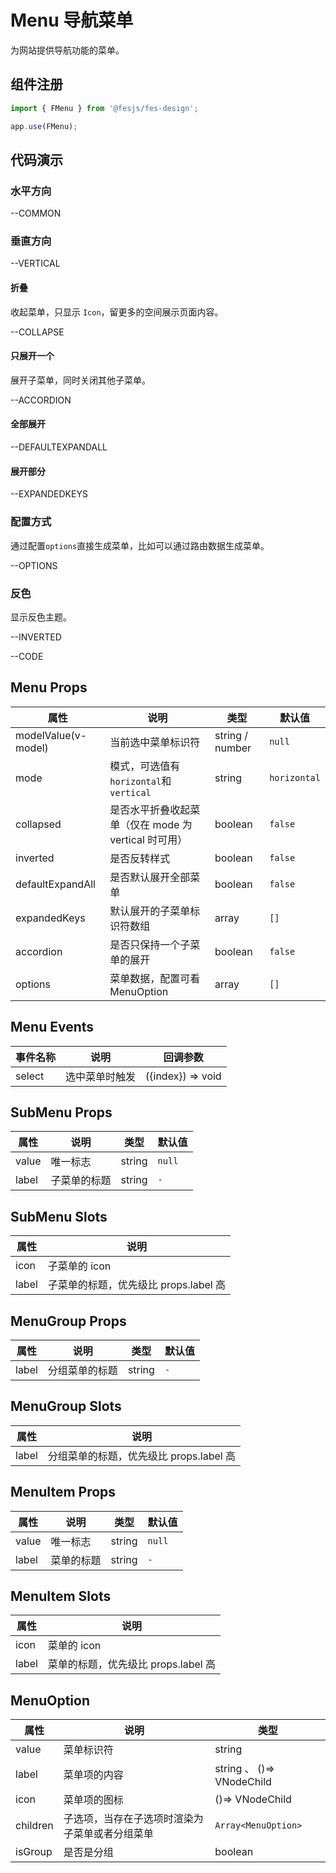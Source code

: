 # Menu 导航菜单

为网站提供导航功能的菜单。

## 组件注册

```js
import { FMenu } from '@fesjs/fes-design';

app.use(FMenu);
```

## 代码演示

### 水平方向

--COMMON

### 垂直方向

--VERTICAL

#### 折叠

收起菜单，只显示 `Icon`，留更多的空间展示页面内容。

--COLLAPSE

#### 只展开一个

展开子菜单，同时关闭其他子菜单。

--ACCORDION

#### 全部展开

--DEFAULTEXPANDALL

#### 展开部分

--EXPANDEDKEYS

### 配置方式

通过配置`options`直接生成菜单，比如可以通过路由数据生成菜单。

--OPTIONS

### 反色
显示反色主题。

--INVERTED

--CODE

## Menu Props

| 属性                | 说明                                                 | 类型    | 默认值       |
| ------------------- | ---------------------------------------------------- | ------- | ------------ |
| modelValue(v-model) | 当前选中菜单标识符                                   | string / number | `null`       |
| mode                | 模式，可选值有`horizontal`和`vertical`               | string  | `horizontal` |
| collapsed           | 是否水平折叠收起菜单（仅在 mode 为 vertical 时可用） | boolean | `false`      |
| inverted            | 是否反转样式                                         | boolean | `false`      |
| defaultExpandAll    | 是否默认展开全部菜单                                 | boolean | `false`      |
| expandedKeys        | 默认展开的子菜单标识符数组                           | array   | `[]`         |
| accordion           | 是否只保持一个子菜单的展开                           | boolean | `false`      |
| options             | 菜单数据，配置可看 MenuOption                        | array   | `[]`         |

## Menu Events

| 事件名称 | 说明           | 回调参数          |
| -------- | -------------- | ----------------- |
| select   | 选中菜单时触发 | ({index}) => void |

## SubMenu Props

| 属性  | 说明         | 类型   | 默认值 |
| ----- | ------------ | ------ | ------ |
| value | 唯一标志     | string | `null` |
| label | 子菜单的标题 | string | `-`    |

## SubMenu Slots

| 属性  | 说明                                  |
| ----- | ------------------------------------- |
| icon  | 子菜单的 icon                         |
| label | 子菜单的标题，优先级比 props.label 高 |

## MenuGroup Props

| 属性  | 说明           | 类型   | 默认值 |
| ----- | -------------- | ------ | ------ |
| label | 分组菜单的标题 | string | `-`    |

## MenuGroup Slots

| 属性  | 说明                                    |
| ----- | --------------------------------------- |
| label | 分组菜单的标题，优先级比 props.label 高 |

## MenuItem Props

| 属性  | 说明       | 类型   | 默认值 |
| ----- | ---------- | ------ | ------ |
| value | 唯一标志   | string | `null` |
| label | 菜单的标题 | string | `-`    |

## MenuItem Slots

| 属性  | 说明                                |
| ----- | ----------------------------------- |
| icon  | 菜单的 icon                         |
| label | 菜单的标题，优先级比 props.label 高 |

## MenuOption

| 属性     | 说明                                           | 类型                      |
| -------- | ---------------------------------------------- | ------------------------- |
| value    | 菜单标识符                                     | string                    |
| label    | 菜单项的内容                                   | string 、 ()=> VNodeChild |
| icon     | 菜单项的图标                                   | ()=> VNodeChild           |
| children | 子选项，当存在子选项时渲染为子菜单或者分组菜单 | `Array<MenuOption>`       |
| isGroup  | 是否是分组                                     | boolean                   |
